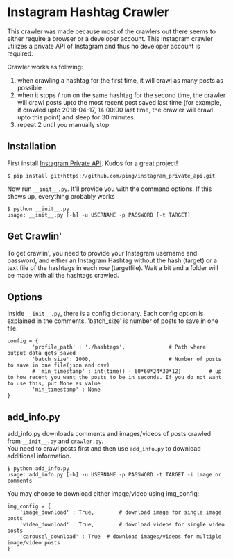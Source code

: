 # Instagram Hashtag Crawler
This crawler was made because most of the crawlers out there seems to either require a browser or a developer account. This Instagram crawler utilizes a private API of Instagram and thus no developer account is required.

Crawler works as follwing:  
1. when crawling a hashtag for the first time, it will crawl as many posts as possible
2. when it stops / run on the same hashtag for the second time, the crawler will crawl posts upto the most recent post saved last time (for example, if crawled upto 2018-04-17, 14:00:00 last time, the crawler will crawl upto this point) and sleep for 30 minutes.  
3. repeat 2 until you manually stop

## Installation
First install [Instagram Private API](https://github.com/ping/instagram_private_api). Kudos for a great project!
```
$ pip install git+https://github.com/ping/instagram_private_api.git
```

Now run `__init__.py`. It'll provide you with the command options. If this shows up, everything probably works
```
$ python __init__.py
usage: __init__.py [-h] -u USERNAME -p PASSWORD [-t TARGET]
```

## Get Crawlin'
To get crawlin', you need to provide your Instagram username and password, and either an Instagram Hashtag without the hash (target) or a text file of the hashtags in each row (targetfile).
Wait a bit and a folder will be made with all the hashtags crawled.

## Options
Inside `__init__.py`, there is a config dictionary. Each config option is explained in the comments. 'batch_size' is number of posts to save in one file.


```
config = {
		'profile_path' : './hashtags',              # Path where output data gets saved
		'batch_size': 1000,							# Number of posts to save in one file(json and csv)
		# 'min_timestamp' : int(time() - 60*60*24*30*12)         # up to how recent you want the posts to be in seconds. If you do not want to use this, put None as value
		'min_timestamp' : None
}
```

## add_info.py
add_info.py downloads comments and images/videos of posts crawled from `__init__.py` and `crawler.py`.  
You need to crawl posts first and then use `add_info.py` to download additional information.

```
$ python add_info.py
usage: add_info.py [-h] -u USERNAME -p PASSWORD -t TARGET -i image or comments
```

You may choose to download either image/video using img_config:

```
img_config = {
	'image_download' : True,		# download image for single image posts
	'video_download' : True,		# download videos for single video posts
	'carousel_download' : True	# download images/videos for multiple image/video posts
}
```